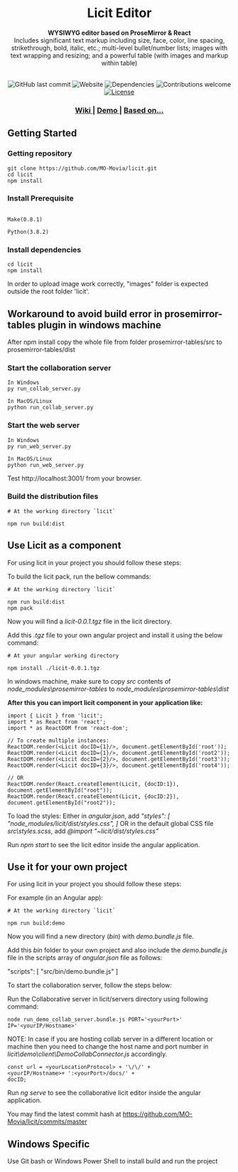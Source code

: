 

<h1 align="center">Licit Editor</h1>

<div align="center">
  <strong>WYSIWYG editor based on ProseMirror & React</strong>
</div>
<div align="center">
  Includes significant text markup including size, face, color, line spacing, strikethrough, bold, italic, etc.; multi-level bullet/number lists; images with text wrapping and resizing; and a powerful table (with images and markup within table)
</div>
&nbsp;
<div align="center">
  
![GitHub last commit](https://img.shields.io/github/last-commit/MO-Movia/licit)
![Website](https://img.shields.io/website?down_color=red&down_message=Offline&up_color=green&up_message=Online&url=http://www.greathints.com)
![Dependencies](https://img.shields.io/badge/dependencies-up%20to%20date-brightgreen.svg)
![Contributions welcome](https://img.shields.io/badge/contributions-welcome-orange.svg)
[![License](https://img.shields.io/badge/license-MIT-blue.svg)](https://opensource.org/licenses/MIT)

</div>
<div align="center">
  <h3>
    <a href="https://github.com/MO-Movia/licit/wiki">Wiki
    </a>
    <span> | </span>
    <a href="http://greathints.com:3001/">Demo
    </a>
    <span> | </span>
    <a href="https://prosemirror.net/">Based on...
    </a>
  </h3>
</div>

## Getting Started  

### Getting repository

```
git clone https://github.com/MO-Movia/licit.git
cd licit
npm install
```
### Install Prerequisite


```

Make(0.8.1)

Python(3.8.2) 

```
  
  

### Install dependencies

```
cd licit 
npm install
``` 

In order to upload image work correctly, "images" folder is expected outside the root folder 'licit'.

  ## Workaround to avoid build error in prosemirror-tables plugin in windows machine

  

After npm install copy the whole file from folder prosemirror-tables/src to prosemirror-tables/dist

### Start the collaboration server

```
In Windows
py run_collab_server.py  

In MacOS/Linux
python run_collab_server.py
```

  

### Start the web server

```
In Windows
py run_web_server.py  

In MacOS/Linux
python run_web_server.py
```

Test http://localhost:3001/ from your browser.
  

### Build the distribution files 

```
# At the working directory `licit` 

npm run build:dist
``` 
## Use Licit as a component

For using licit in your project you should follow these steps:  
 
 To build the licit pack, run the bellow commands:
```
# At the working directory `licit`

npm run build:dist
npm pack
```  

Now you will find a *licit-0.0.1.tgz* file in the licit directory. 

Add this *.tgz* file to your own angular project and install it using the below command:
```
# At your angular working directory

npm install ./licit-0.0.1.tgz 
```  
In  windows machine, make sure to copy *src* contents of *node_modules\prosemirror-tables* to *node_modules\prosemirror-tables\dist*

**After this you can import licit component in your application like:**
```
import { Licit } from 'licit';
import * as React from 'react';
import * as ReactDOM from 'react-dom';

// To create multiple instances:
ReactDOM.render(<Licit docID={1}/>, document.getElementById('root'));
ReactDOM.render(<Licit docID={1}/>, document.getElementById('root2'));
ReactDOM.render(<Licit docID={2}/>, document.getElementById('root3'));
ReactDOM.render(<Licit docID={3}/>, document.getElementById('root4'));

// OR
ReactDOM.render(React.createElement(Licit, {docID:1}), document.getElementById("root"));
ReactDOM.render(React.createElement(Licit, {docID:2}), document.getElementById("root2"));

 ```  
To load the styles:
Either in *angular.json*, add
 *"styles": [
 "node_modules/licit/dist/styles.css",
]*
OR 
in the default global CSS file *src\styles.scss*, add
*@import  "~licit/dist/styles.css"*

Run *npm start* to see the licit editor inside the angular application.

## Use it for your own project  

For using licit in your project you should follow these steps:  

For example (in an Angular app):
 
```
# At the working directory `licit`

npm run build:demo
```  

Now you will find a new directory (*bin*) with *demo.bundle.js* file. 

Add this *bin* folder to your own project and also include the *demo.bundle.js* file in the scripts array of *angular.json* file as follows: 

"scripts": [
"src/bin/demo.bundle.js"
] 

To start the collaboration server, follow the steps below:

Run the Collaborative server in licit/servers directory using following command:

```
node run_demo_collab_server.bundle.js PORT='<yourPort>' IP='<yourIP/Hostname>'
```

NOTE: In case if you are hosting collab server in a different location or machine then you need to change the host name and port number in *licit\demo\client\DemoCollabConnector.js* accordingly. 
```
const url = <yourLocationProtocol> + '\/\/' +
<yourIP/Hostname>+ ':<yourPort>/docs/' +
docID;  
```
Run *ng serve* to see the collaborative licit editor inside the angular application.

You may find the latest commit hash at https://github.com/MO-Movia/licit/commits/master



## Windows Specific

Use Git bash or Windows Power Shell to install build and run the project